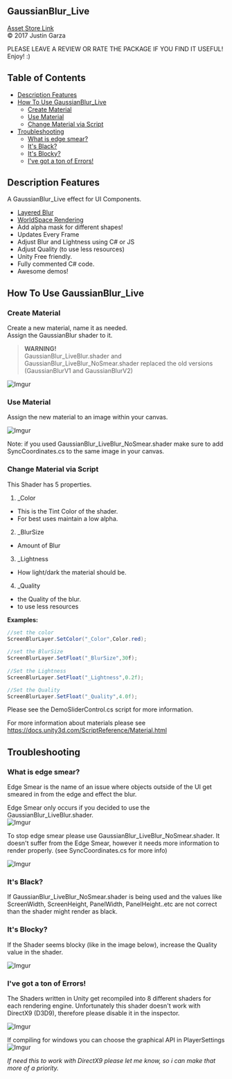  GaussianBlur_Live
-------------------------------------
[Asset Store Link](http://u3d.as/yJk)  
© 2017 Justin Garza


PLEASE LEAVE A REVIEW OR RATE THE PACKAGE IF YOU FIND IT USEFUL!
Enjoy! :)

## Table of Contents

- [Description Features](#description-features)
- [How To Use GaussianBlur_Live](#how-to-use-gaussianblur_live)  
	- [Create Material](#create-material)  
	- [Use Material](#use-material)  
	- [Change Material via Script](#change-material-via-script)  
- [Troubleshooting](#troubleshooting)  
	- [What is edge smear?](#what-is-edge-smear)  
	- [It's Black?](#its-black)  
	- [It's Blocky?](#its-blocky)  
	- [I've got a ton of Errors!](#ive-got-a-ton-of-errors)  


## Description Features

A GaussianBlur_Live effect for UI Components.

* [Layered Blur](https://i.imgur.com/ekGzwvL.png)
* [WorldSpace Rendering](https://i.imgur.com/ZAOf3dy.png)
* Add alpha mask for different shapes!
* Updates Every Frame
* Adjust Blur and Lightness using C# or JS
* Adjust Quality (to use less resources)
* Unity Free friendly.
* Fully commented C# code.
* Awesome demos!


## How To Use GaussianBlur_Live

### Create Material
Create a new material, name it as needed.  
Assign the GaussianBlur shader to it.

>**WARNING!**  
GaussianBlur_LiveBlur.shader and GaussianBlur_LiveBlur_NoSmear.shader replaced the old versions (GaussianBlurV1 and GaussianBlurV2)

![Imgur](http://i.imgur.com/qoy3uyxm.png)

### Use Material
Assign the new material to an image within your canvas.

![Imgur](http://i.imgur.com/XIshcrMm.png)

Note: if you used GaussianBlur_LiveBlur_NoSmear.shader make sure to add SyncCoordinates.cs to the same image in your canvas.

### Change Material via Script
This Shader has 5 properties.  

1. _Color  
 * This is the Tint Color of the shader.
 * For best uses maintain a low alpha.  
2. _BlurSize  
 * Amount of Blur
3. _Lightness  
 * How light/dark the material should be.
4. _Quality  
 * the Quality of the blur.
 * to use less resources


**Examples:**

~~~cs  
//set the color
ScreenBlurLayer.SetColor("_Color",Color.red);
        
//set the BlurSize
ScreenBlurLayer.SetFloat("_BlurSize",30f);
     
//Set the Lightness   
ScreenBlurLayer.SetFloat("_Lightness",0.2f);

//Set the Quality
ScreenBlurLayer.SetFloat("_Quality",4.0f);

~~~
 

Please see the DemoSliderControl.cs script for more information.

For more information about materials please see
https://docs.unity3d.com/ScriptReference/Material.html


## Troubleshooting

### What is edge smear?   
Edge Smear is the name of an issue where objects outside of the UI get smeared in from the edge and effect the blur. 

Edge Smear only occurs if you decided to use the GaussianBlur_LiveBlur.shader.  
![Imgur](http://i.imgur.com/OGPs9vFm.png)

To stop edge smear please use GaussianBlur_LiveBlur_NoSmear.shader.
It doesn't suffer from the Edge Smear, however it needs more information to render properly. (see SyncCoordinates.cs for more info) 

![Imgur](http://i.imgur.com/kwOaR5Gm.png)

### It's Black?
If GaussianBlur_LiveBlur_NoSmear.shader is being used and the values like ScreenWidth, ScreenHeight, PanelWidth, PanelHeight..etc are not correct than the shader might render as black.

### It's Blocky?  
If the Shader seems blocky (like in the image below), increase the Quality value in the shader.

![Imgur](http://i.imgur.com/5xclyZ4m.png)

### I've got a ton of Errors!
The Shaders written in Unity get recompiled into 8 different shaders for each rendering engine. Unfortunately  this shader doesn't work with DirectX9 (D3D9), therefore please disable it in the inspector.

![Imgur](http://i.imgur.com/weoBIhh.png)

If compiling for windows you can choose the graphical API in PlayerSettings
![Imgur](http://i.imgur.com/V909vba.png)

*If need this to work with DirectX9 please let me know, so i can make that more of a priority.*
